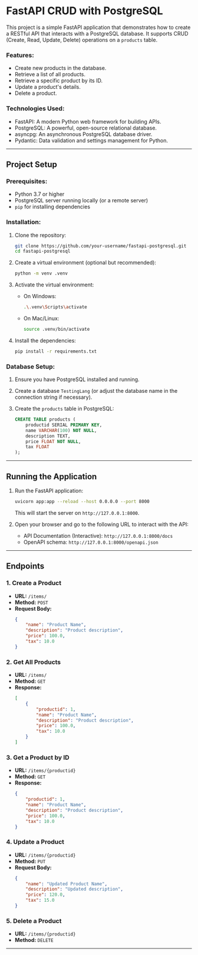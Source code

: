 # FastAPI CRUD with PostgreSQL

This project is a simple FastAPI application that demonstrates how to create a RESTful API that interacts with a PostgreSQL database. It supports CRUD (Create, Read, Update, Delete) operations on a `products` table.

### Features:
- Create new products in the database.
- Retrieve a list of all products.
- Retrieve a specific product by its ID.
- Update a product's details.
- Delete a product.

### Technologies Used:
- FastAPI: A modern Python web framework for building APIs.
- PostgreSQL: A powerful, open-source relational database.
- asyncpg: An asynchronous PostgreSQL database driver.
- Pydantic: Data validation and settings management for Python.

---

## Project Setup

### Prerequisites:
- Python 3.7 or higher
- PostgreSQL server running locally (or a remote server)
- `pip` for installing dependencies

### Installation:

1. Clone the repository:
    ```bash
    git clone https://github.com/your-username/fastapi-postgresql.git
    cd fastapi-postgresql
    ```

2. Create a virtual environment (optional but recommended):
    ```bash
    python -m venv .venv
    ```

3. Activate the virtual environment:
    - On Windows:
      ```bash
      .\.venv\Scripts\activate
      ```
    - On Mac/Linux:
      ```bash
      source .venv/bin/activate
      ```

4. Install the dependencies:
    ```bash
    pip install -r requirements.txt
    ```

### Database Setup:

1. Ensure you have PostgreSQL installed and running.

2. Create a database `TestingLang` (or adjust the database name in the connection string if necessary).

3. Create the `products` table in PostgreSQL:
    ```sql
    CREATE TABLE products (
        productid SERIAL PRIMARY KEY,
        name VARCHAR(100) NOT NULL,
        description TEXT,
        price FLOAT NOT NULL,
        tax FLOAT
    );
    ```

---

## Running the Application

1. Run the FastAPI application:
    ```bash
    uvicorn app:app --reload --host 0.0.0.0 --port 8000
    ```

    This will start the server on `http://127.0.0.1:8000`.

2. Open your browser and go to the following URL to interact with the API:
    - API Documentation (Interactive): `http://127.0.0.1:8000/docs`
    - OpenAPI schema: `http://127.0.0.1:8000/openapi.json`

---

## Endpoints

### 1. **Create a Product**
- **URL:** `/items/`
- **Method:** `POST`
- **Request Body:**
    ```json
    {
        "name": "Product Name",
        "description": "Product description",
        "price": 100.0,
        "tax": 10.0
    }
    ```

### 2. **Get All Products**
- **URL:** `/items/`
- **Method:** `GET`
- **Response:**
    ```json
    [
        {
            "productid": 1,
            "name": "Product Name",
            "description": "Product description",
            "price": 100.0,
            "tax": 10.0
        }
    ]
    ```

### 3. **Get a Product by ID**
- **URL:** `/items/{productid}`
- **Method:** `GET`
- **Response:**
    ```json
    {
        "productid": 1,
        "name": "Product Name",
        "description": "Product description",
        "price": 100.0,
        "tax": 10.0
    }
    ```

### 4. **Update a Product**
- **URL:** `/items/{productid}`
- **Method:** `PUT`
- **Request Body:**
    ```json
    {
        "name": "Updated Product Name",
        "description": "Updated description",
        "price": 120.0,
        "tax": 15.0
    }
    ```

### 5. **Delete a Product**
- **URL:** `/items/{productid}`
- **Method:** `DELETE`

---
